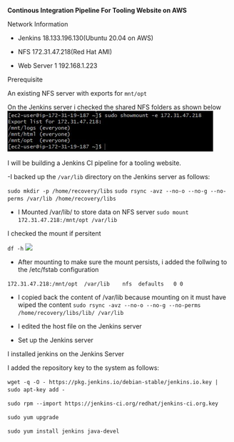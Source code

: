 **Continous Integration Pipeline For Tooling Website on AWS**


Network Information

- Jenkins  18.133.196.130(Ubuntu 20.04 on AWS)

- NFS    172.31.47.218(Red Hat AMI)

- Web Server 1  192.168.1.223 


Prerequisite

An existing NFS server with exports for `mnt/opt`

On the Jenkins server i checked the shared NFS folders as shown below
![](optexport.jpg)


I will be building a Jenkins CI pipeline for a tooling website.

-I backed up the `/var/lib` directory on the Jenkins server as follows:

`sudo mkdir -p /home/recovery/libs`
`sudo rsync -avz --no-o --no-g --no-perms /var/lib /home/recovery/libs`


- I Mounted /var/lib/ to store data on NFS server
```sudo mount 172.31.47.218:/mnt/opt /var/lib```

I checked the mount if persitent

`df -h`
![](check.jpg)

- After mounting to make sure the mount persists, i added the follwing to the /etc/fstab configuration

`172.31.47.218:/mnt/opt  /var/lib	 nfs  defaults   0 0`

- I copied back the content of /var/lib because mounting on it must have wiped the content
 `sudo rsync -avz --no-o --no-g --no-perms /home/recovery/libs/lib/ /var/lib`



- I edited the host file on the Jenkins server

- Set up the Jenkins server

I  installed jenkins on the Jenkins Server

I added the repository key to the system as follows:

```wget -q -O - https://pkg.jenkins.io/debian-stable/jenkins.io.key | sudo apt-key add -```

`sudo rpm --import https://jenkins-ci.org/redhat/jenkins-ci.org.key`

`sudo yum upgrade`

`sudo yum install jenkins java-devel`